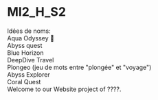 # MI2_H_S2
Idées de noms:<br>
Aqua Odyssey 🌊<br>
Abyss quest<br>
Blue Horizon<br>
DeepDive Travel<br>
Plongeo (jeu de mots entre "plongée" et "voyage")<br>
Abyss Explorer<br>
Coral Quest<br>
Welcome to our Website project of ????. 
